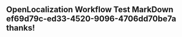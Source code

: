 <properties
ms.topic="hero-topic"
ms.test1="hero-topic"
ms.test2="test"/>

## OpenLocalization Workflow Test MarkDown ef69d79c-ed33-4520-9096-4706dd70be7a thanks!
